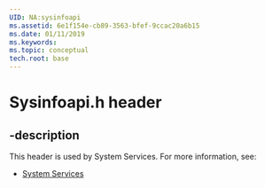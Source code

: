 ```yaml
---
UID: NA:sysinfoapi
ms.assetid: 6e1f154e-cb89-3563-bfef-9ccac20a6b15
ms.date: 01/11/2019
ms.keywords: 
ms.topic: conceptual
tech.root: base
---
```


# Sysinfoapi.h header


## -description


This header is used by System Services. For more information, see:

- [System Services](../_base/index.md)

